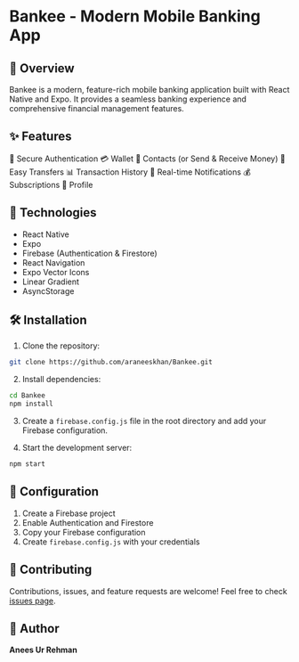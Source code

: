 # Bankee - Modern Mobile Banking App

## 🌟 Overview

Bankee is a modern, feature-rich mobile banking application built with React Native and Expo. It provides a seamless banking experience and comprehensive financial management features.

## ✨ Features

🔐 Secure Authentication
💳 Wallet 
👥 Contacts (or Send & Receive Money)
💸 Easy Transfers
📊 Transaction History
🔔 Real-time Notifications
💰 Subscriptions 
👤 Profile


## 🚀 Technologies

- React Native
- Expo
- Firebase (Authentication & Firestore)
- React Navigation
- Expo Vector Icons
- Linear Gradient
- AsyncStorage

## 🛠️ Installation

1. Clone the repository:
```bash
git clone https://github.com/araneeskhan/Bankee.git
```

2. Install dependencies:
```bash
cd Bankee
npm install
```

3. Create a `firebase.config.js` file in the root directory and add your Firebase configuration.

4. Start the development server:
```bash
npm start
```

## 🔧 Configuration

1. Create a Firebase project
2. Enable Authentication and Firestore
3. Copy your Firebase configuration
4. Create `firebase.config.js` with your credentials

## 🤝 Contributing

Contributions, issues, and feature requests are welcome! Feel free to check [issues page](https://github.com/araneeskhan/Bankee/issues).


## 👤 Author

**Anees Ur Rehman**
